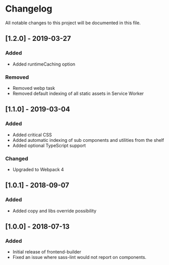 # Changelog
All notable changes to this project will be documented in this file.

## [1.2.0] - 2019-03-27
### Added
- Added runtimeCaching option

### Removed
- Removed webp task
- Removed default indexing of all static assets in Service Worker

## [1.1.0] - 2019-03-04
### Added
- Added critical CSS
- Added automatic indexing of sub components and utilities from the shelf
- Added optional TypeScript support

### Changed
- Upgraded to Webpack 4

## [1.0.1] - 2018-09-07
### Added
- Added copy and libs override possibility

## [1.0.0] - 2018-07-13
### Added
- Initial release of frontend-builder
- Fixed an issue where sass-lint would not report on components.
